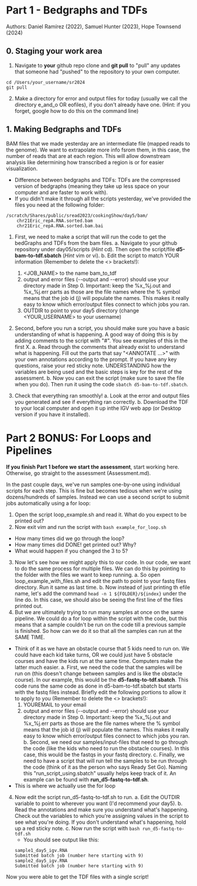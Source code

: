 # Part 1 - Bedgraphs and TDFs
Authors: Daniel Ramírez (2022), Samuel Hunter (2023), Hope Townsend (2024)
## 0. Staging your work area
1. Navigate to **your** github repo clone and **git pull** to "pull" any updates that someone had "pushed" to the repository to your own computer. 
```
cd /Users/your_username/sr2024
git pull
```
2. Make a directory for error and output files for today (usually we call the directory e_and_o OR eofiles), if you don't already have one. (Hint: if you forget, google how to do this on the command line)

## 1. Making Bedgraphs and TDFs
BAM files that we made yesterday are an intermediate file (mapped reads to the genome). We want to extrapolate more info fsrom them, in this case, the number of reads that are at each region. This will allow downstream analysis like determining how transcribed a region is or for easier visualization.
* Difference between bedgraphs and TDFs: TDFs are the compressed version of bedgraphs (meaning they take up less space on your computer and are faster to work with).
* If you didn't make it through all the scripts yesterday, we've provided the files you need at the following folder:
```
/scratch/Shares/public/sread2023/cookingShow/day5/bam/
	chr21Eric_repA.RNA.sorted.bam
	chr21Eric_repA.RNA.sorted.bam.bai
```

1. First, we need to make a script that will run the code to get the bedGraphs and TDFs from the bam files.
a. Navigate to your github repository under day05/scripts (*Hint* cd). Then open the script/file **d5-bam-to-tdf.sbatch** (*Hint* vim or vi). 
b. Edit the script to match YOUR information (Remember to delete the <> brackets!):
    1. <JOB_NAME> to the name bam_to_tdf
    2. output and error files (--output and --error) should use your directory made in Step 0. Important: keep the %x_%j.out and %x_%j.err parts as those are the file names where the % symbol means that the job id (j) will populate the names. This makes it really easy to know which error/output files connect to which jobs you ran.
    3. OUTDIR to point to your day5 directory (change <YOUR_USERNAME> to your username)

2. Second, before you run a script, you should make sure you have a basic understanding of what is happening. A good way of doing this is by adding comments to the script with "#". You see examples of this in the first X.
a. Read through the comments that already exist to understand what is happening. Fill out the parts that say "<ANNOTATE ...>" with your own annotations according to the prompt. If you have any key questions, raise your red sticky note. UNDERSTANDING how the variables are being used and the basic steps is key for the rest of the assessment.
b. Now you can exit the script (make sure to save the file when you do). Then run it using the code `sbatch d5-bam-to-tdf.sbatch`.
    
3. Check that everything ran smoothly!
a. Look at the error and output files you generated and see if everything ran correctly.
b. Download the TDF to your local computer and open it up inthe IGV web app (or Desktop version if you have it installed).

    
# Part 2 BONUS: For Loops and Pipelines
**If you finish Part 1 before we start the assessment**, start working here. Otherwise, go straight to the assessment (Assessment.md).

In the past couple days, we've run samples one-by-one using individual scripts for each step. This is fine but becomes tedious when we're using dozens/hundreds of samples. Instead we can use a second script to submit jobs automatically using a for loop:

1. Open the script loop_example.sh and read it. What do you expect to be printed out?
2. Now exit vim and run the script with `bash example_for_loop.sh`
* How many times did we go through the loop?
* How many times did DONE! get printed out? Why?
* What would happen if you changed the 3 to 5?
3. Now let's see how we might apply this to our code. In our code, we want to do the same process for multiple files. We can do this by pointing to the folder with the files we want to keep running. 
a. So open loop_example_with_files.sh and edit the path to point to your fastq files directory. Run it same as last time.
b. Now instead of just printing th efile name, let's add the command `head -n 1 ${FOLDER}/${index}` under the line do. In this case, we should also be seeing the first line of the files printed out.
3. But we are ultimately trying to run many samples at once on the same pipeline. We could do a for loop within the script with the code, but this means that a sample couldn't be run on the code till a previous sample is finished. So how can we do it so that all the samples can run at the SAME TIME. 
* Think of it as we have an obstacle course that 5 kids need to run on. We could have each kid take turns, OR we could just have 5 obstacle courses and have the kids run at the same time. Computers make the latter much easier.
a. First, we need the code that the samples will be run on (this doesn't change between samples and is like the obstacle course). In our example, this would be the **d5-fastq-to-tdf.sbatch**. This code runs the same code as done in d5-bam-to-tdf.sbatch but starts with the fastq files instead. Briefly edit the following portions to allow it to apply to you (Remember to delete the <> brackets!):
    1. YOUREMAIL to your email
    2. output and error files (--output and --error) should use your directory made in Step 0. Important: keep the %x_%j.out and %x_%j.err parts as those are the file names where the % symbol means that the job id (j) will populate the names. This makes it really easy to know which error/output files connect to which jobs you ran.
b. Second, we need our samples/input-files that need to go through the code (like the kids who need to run the obstacle courses). In this case, this would be the fastqs in your fastq directory.
c. Finally, we need to have a script that will run tell the samples to be run through the code (think of it as the person who says Ready Set Go). Naming this "run_script_using.sbatch" usually helps keep track of it. An example can be found with **run_d5-fastq-to-tdf.sh**. 
* This is where we actually use the for loop
4. Now edit the script run_d5-fastq-to-tdf.sh to run. 
a. Edit the OUTDIR variable to point to wherever you want (I'd recommend your day5).
b. Read the annotations and make sure you understand what's happening. Check out the variables to which you're assigning values in the script to see what you're doing. If you don't understand what's happening, hold up a red sticky note.
c. Now run the script with `bash run_d5-fastq-to-tdf.sh`
    * You should see output like this:
    ```
    sample1_day5_igv.RNA
    Submitted batch job (number here starting with 9)
    sample2_day5_igv.RNA
    Submitted batch job (number here starting with 9)
    ```
    
Now you were able to get the TDF files with a single script!

